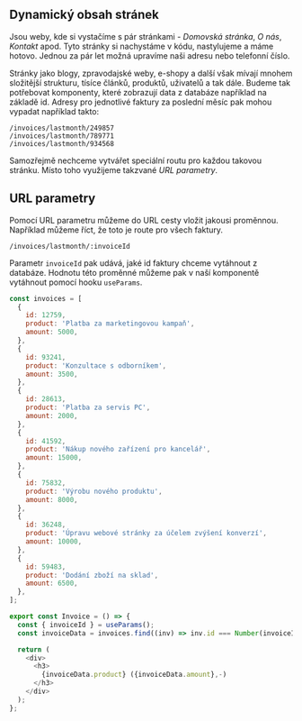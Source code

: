 ## Dynamický obsah stránek

Jsou weby, kde si vystačíme s pár stránkami - _Domovská stránka_, _O nás_, _Kontakt_ apod. Tyto stránky si nachystáme v kódu, nastylujeme a máme hotovo. Jednou za pár let možná upravíme naši adresu nebo telefonní číslo.

Stránky jako blogy, zpravodajské weby, e-shopy a další však mívají mnohem složitější strukturu, tísíce článků, produktů, uživatelů a tak dále. Budeme tak potřebovat komponenty, které zobrazují data z databáze například na základě id. Adresy pro jednotlivé faktury za poslední měsíc pak mohou vypadat například takto:

```
/invoices/lastmonth/249857
/invoices/lastmonth/789771
/invoices/lastmonth/934568
```

Samozřejmě nechceme vytvářet speciální routu pro každou takovou stránku. Místo toho využijeme takzvané _URL parametry_.

## URL parametry

Pomocí URL parametru můžeme do URL cesty vložit jakousi proměnnou. Například můžeme říct, že toto je route pro všech faktury.

```
/invoices/lastmonth/:invoiceId
```

Parametr `invoiceId` pak udává, jaké id faktury chceme vytáhnout z databáze. Hodnotu této proměnné můžeme pak v naší komponentě vytáhnout pomocí hooku `useParams`.

```js
const invoices = [
  {
    id: 12759,
    product: 'Platba za marketingovou kampaň',
    amount: 5000,
  },
  {
    id: 93241,
    product: 'Konzultace s odborníkem',
    amount: 3500,
  },
  {
    id: 28613,
    product: 'Platba za servis PC',
    amount: 2000,
  },
  {
    id: 41592,
    product: 'Nákup nového zařízení pro kancelář',
    amount: 15000,
  },
  {
    id: 75832,
    product: 'Výrobu nového produktu',
    amount: 8000,
  },
  {
    id: 36248,
    product: 'Úpravu webové stránky za účelem zvýšení konverzí',
    amount: 10000,
  },
  {
    id: 59483,
    product: 'Dodání zboží na sklad',
    amount: 6500,
  },
];

export const Invoice = () => {
  const { invoiceId } = useParams();
  const invoiceData = invoices.find((inv) => inv.id === Number(invoiceId));

  return (
    <div>
      <h3>
        {invoiceData.product} ({invoiceData.amount},-)
      </h3>
    </div>
  );
};
```
